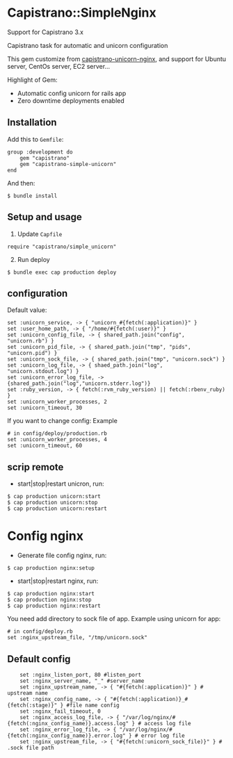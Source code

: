 # Capistrano::SimpleNginx
Support for Capistrano 3.x

Capistrano task for automatic and unicorn configuration

This gem customize from [capistrano-unicorn-nginx](https://github.com/capistrano-plugins/capistrano-unicorn-nginx), and support for Ubuntu server, CentOs server, EC2 server...

Highlight of Gem:

* Automatic config unicorn for rails app
* Zero downtime deployments enabled

## Installation

Add this to `Gemfile`:
```
group :development do
    gem "capistrano"
    gem "capistrano-simple-unicorn"
end
```
And then:
```
$ bundle install
```
## Setup and usage

1. Update `Capfile`
```
require "capistrano/simple_unicorn"
```
2. Run deploy
```
$ bundle exec cap production deploy
```

## configuration

Default value:
```
set :unicorn_service, -> { "unicorn_#{fetch(:application)}" }
set :user_home_path, -> { "/home/#{fetch(:user)}" }
set :unicorn_config_file, -> { shared_path.join("config", "unicorn.rb") }
set :unicorn_pid_file, -> { shared_path.join("tmp", "pids", "unicorn.pid") }
set :unicorn_sock_file, -> { shared_path.join("tmp", "unicorn.sock") }
set :unicorn_log_file, -> { shaed_path.join("log", "unicorn.stdout.log") }
set :unicorn_error_log_file, -> {shared_path.join("log","unicorn.stderr.log")}
set :ruby_version, -> { fetch(:rvm_ruby_version) || fetch(:rbenv_ruby) }
set :unicorn_worker_processes, 2
set :unicorn_timeout, 30
```

If you want to change config:
Example
```
# in config/deploy/production.rb
set :unicorn_worker_processes, 4
set :unicorn_timeout, 60
```

## scrip remote
* start|stop|restart unicron, run:
```
$ cap production unicorn:start
$ cap production unicorn:stop
$ cap production unicorn:restart
```

# Config nginx

* Generate file config nginx, run:
```
$ cap production nginx:setup
```

* start|stop|restart nginx, run:
```
$ cap production nginx:start
$ cap production nginx:stop
$ cap production nginx:restart
```

You need add directory to sock file of app. Example using unicorn for app:
```
# in config/deploy.rb
set :nginx_upstream_file, "/tmp/unicorn.sock"
```

## Default config

```
    set :nginx_listen_port, 80 #listen_port
    set :nginx_server_name, "_" #server_name
    set :nginx_upstream_name, -> { "#{fetch(:application)}" } # upstream name
    set :nginx_config_name, -> { "#{fetch(:application)}_#{fetch(:stage)}" } #file name config
    set :nginx_fail_timeout, 0
    set :nginx_access_log_file, -> { "/var/log/nginx/#{fetch(:nginx_config_name)}.access.log" } # access log file
    set :nginx_error_log_file, -> { "/var/log/nginx/#{fetch(:nginx_config_name)}.error.log" } # error log file
    set :nginx_upstream_file, -> { "#{fetch(:unicorn_sock_file)}" } # .sock file path
```
